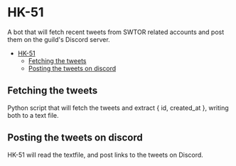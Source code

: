 # HK-51

A bot that will fetch recent tweets from SWTOR related accounts and post them
on the guild's Discord server.

- [HK-51](#hk-51)
  - [Fetching the tweets](#fetching-the-tweets)
  - [Posting the tweets on discord](#posting-the-tweets-on-discord)

## Fetching the tweets

Python script that will fetch the tweets and extract { id, created_at },
writing both to a text file.

## Posting the tweets on discord

HK-51 will read the textfile, and post links to the tweets on Discord.
